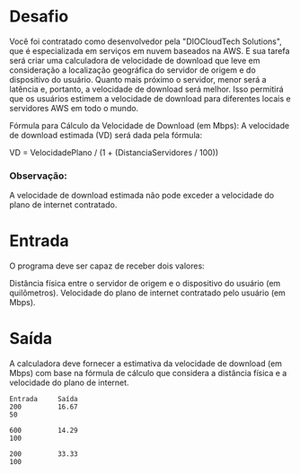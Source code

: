 # Desafio
Você foi contratado como desenvolvedor pela "DIOCloudTech Solutions", que é especializada em serviços em nuvem baseados na AWS. E sua tarefa será criar uma calculadora de velocidade de download que leve em consideração a localização geográfica do servidor de origem e do dispositivo do usuário. Quanto mais próximo o servidor, menor será a latência e, portanto, a velocidade de download será melhor. Isso permitirá que os usuários estimem a velocidade de download para diferentes locais e servidores AWS em todo o mundo.

Fórmula para Cálculo da Velocidade de Download (em Mbps): A velocidade de download estimada (VD) será dada pela fórmula:

VD = VelocidadePlano / (1 + (DistanciaServidores / 100))

### Observação:

A velocidade de download estimada não pode exceder a velocidade do plano de internet contratado.

# Entrada
O programa deve ser capaz de receber dois valores:

Distância física entre o servidor de origem e o dispositivo do usuário (em quilômetros).
Velocidade do plano de internet contratado pelo usuário (em Mbps).

# Saída
A calculadora deve fornecer a estimativa da velocidade de download (em Mbps) com base na fórmula de cálculo que considera a distância física e a velocidade do plano de internet. 

    Entrada	    Saída
    200         16.67
    50

    600         14.29
    100	 

    200         33.33
    100
